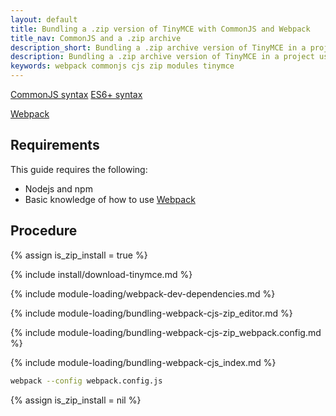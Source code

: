 ```yaml
---
layout: default
title: Bundling a .zip version of TinyMCE with CommonJS and Webpack
title_nav: CommonJS and a .zip archive
description_short: Bundling a .zip archive version of TinyMCE in a project using CommonJS and Webpack
description: Bundling a .zip archive version of TinyMCE in a project using CommonJS and Webpack
keywords: webpack commonjs cjs zip modules tinymce
---
```


[CommonJS syntax](http://www.commonjs.org/specs/modules/1.0/)
[ES6+ syntax](https://developer.mozilla.org/en-US/docs/Web/JavaScript/Guide/Modules)


[Webpack](https://webpack.js.org/)

## Requirements

This guide requires the following:

- Nodejs and npm
- Basic knowledge of how to use [Webpack](https://webpack.js.org/)

## Procedure

{% assign is_zip_install = true %}

{% include install/download-tinymce.md %}

{% include module-loading/webpack-dev-dependencies.md %}

{% include module-loading/bundling-webpack-cjs-zip_editor.md %}

{% include module-loading/bundling-webpack-cjs-zip_webpack.config.md %}

{% include module-loading/bundling-webpack-cjs_index.md %}

```sh
webpack --config webpack.config.js
```

{% assign is_zip_install = nil %}
